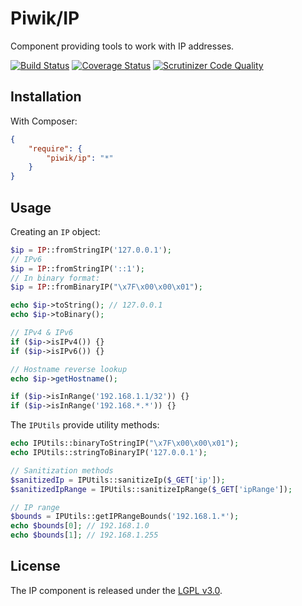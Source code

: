 # Piwik/IP

Component providing tools to work with IP addresses.

[![Build Status](https://travis-ci.org/piwik/component-decompress.svg?branch=master)](https://travis-ci.org/piwik/component-decompress)
[![Coverage Status](https://coveralls.io/repos/piwik/component-decompress/badge.png?branch=master)](https://coveralls.io/r/piwik/component-decompress?branch=master)
[![Scrutinizer Code Quality](https://scrutinizer-ci.com/g/piwik/component-decompress/badges/quality-score.png?b=master)](https://scrutinizer-ci.com/g/piwik/component-decompress/?branch=master)

## Installation

With Composer:

```json
{
    "require": {
        "piwik/ip": "*"
    }
}
```

## Usage

Creating an `IP` object:

```php
$ip = IP::fromStringIP('127.0.0.1');
// IPv6
$ip = IP::fromStringIP('::1');
// In binary format:
$ip = IP::fromBinaryIP("\x7F\x00\x00\x01");

echo $ip->toString(); // 127.0.0.1
echo $ip->toBinary();

// IPv4 & IPv6
if ($ip->isIPv4()) {}
if ($ip->isIPv6()) {}

// Hostname reverse lookup
echo $ip->getHostname();

if ($ip->isInRange('192.168.1.1/32')) {}
if ($ip->isInRange('192.168.*.*')) {}
```

The `IPUtils` provide utility methods:

```php
echo IPUtils::binaryToStringIP("\x7F\x00\x00\x01");
echo IPUtils::stringToBinaryIP('127.0.0.1');

// Sanitization methods
$sanitizedIp = IPUtils::sanitizeIp($_GET['ip']);
$sanitizedIpRange = IPUtils::sanitizeIpRange($_GET['ipRange']);

// IP range
$bounds = IPUtils::getIPRangeBounds('192.168.1.*');
echo $bounds[0]; // 192.168.1.0
echo $bounds[1]; // 192.168.1.255
```

## License

The IP component is released under the [LGPL v3.0](http://choosealicense.com/licenses/lgpl-3.0/).
